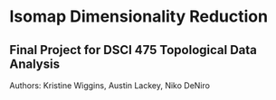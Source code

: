 # Isomap Dimensionality Reduction
## Final Project for DSCI 475 Topological Data Analysis

Authors: Kristine Wiggins, Austin Lackey, Niko DeNiro
